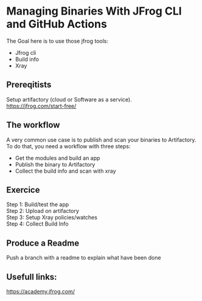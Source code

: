 # Managing Binaries With JFrog CLI and GitHub Actions  

The Goal here is to use those jfrog tools:
  * Jfrog cli
  * Build info
  * Xray

## Prereqitists
Setup artifactory (cloud or Software as a service).  
https://jfrog.com/start-free/


## The workflow
A very common use case is to publish and scan your binaries to Artifactory. To do that, you need a workflow with three steps:

* Get the modules and build an app
* Publish the binary to Artifactory
* Collect the build info and scan with xray

## Exercice
Step 1: Build/test the app  
Step 2: Upload on artifactory  
Step 3: Setup Xray policies/watches  
Step 4: Collect Build Info  

## Produce a Readme
Push a branch with a readme to explain what have been done

## Usefull links:
https://academy.jfrog.com/
